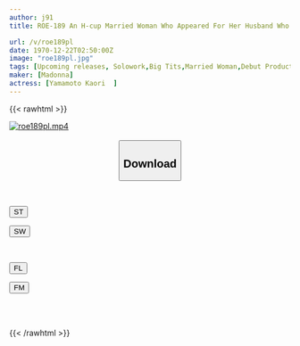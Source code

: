 ```yaml
---
author: j91
title: ROE-189 An H-cup Married Woman Who Appeared For Her Husband Who Wanted To Be Cuckolded, But Went So Crazy That His Husband Turned Pale. Kaori Yamamoto 40 Years Old Teary-eyed Acme AV Debut! !

url: /v/roe189pl
date: 1970-12-22T02:50:00Z
image: "roe189pl.jpg"
tags: [Upcoming releases, Solowork,Big Tits,Married Woman,Debut Production,Documentary,Mature Woman	]
maker: [Madonna]
actress: [Yamamoto Kaori  ]
---
```



{{< rawhtml >}}

<div class="video" data-videoid="pending_link.html">
    <a href="javascript:;">
        <img src="/v/roe189pl/roe189pl.jpg" width="WIDTH" height="HEIGHT" alt="roe189pl.mp4" loading="lazy">
    </a>
</div>

<script type="text/javascript" src="https://j91.asia/asset/on-demand-pend.js"></script>

<br>
  <link rel="stylesheet" href="https://j91.asia/asset/bs5.css">
  
  <center>
  <button class="btn btn-primary" type="button" data-bs-toggle="collapse" data-bs-target=".multi-collapse" aria-expanded="false" aria-controls="multiCollapseExample1 multiCollapseExample2"><h2>Download</h2></button></center>
</p>
<div class="row">
  <div class="col">
    <div class="collapse multi-collapse" id="multiCollapseExample1">
      <div class="card card-body">
	      	      <br>
<div class="buttons">  
<p><a href="https://j91.asia/pending_link.html" target="_blank"><button class="btn-hover color-3"><i class="fa fa-download"></i> ST</button></a></p>
<p><a href="https://j91.asia/pending_link.html" target="_blank"><button class="btn-hover color-2"><i class="fa fa-download"></i> SW</button></a></p></div>
    </div>
  </div>
</div>
  <div class="col">
    <div class="collapse multi-collapse" id="multiCollapseExample2">
      <div class="card card-body">
	      <br>
<div class="buttons">
<p><a href="https://j91.asia/pending_link.html" target="_blank"><button class="btn-hover color-9"><i class="fa fa-download"></i> FL</button></a></p>
<p><a href="https://j91.asia/pending_link.html" target="_blank"><button class="btn-hover color-8"><i class="fa fa-download"></i> FM</button></a></p></div>
<br><br>
      </div>
    </div>
  </div>
</div>

{{< /rawhtml >}}